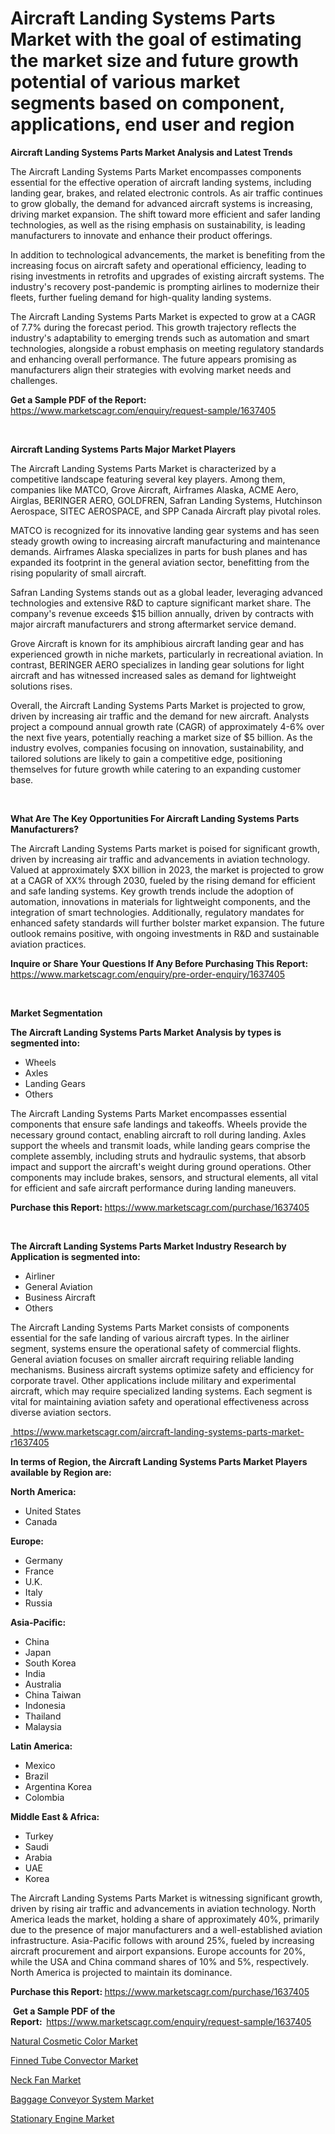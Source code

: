 <p><h1>Aircraft Landing Systems Parts Market with the goal of estimating the market size and future growth potential of various market segments based on component, applications, end user and region</h1></p><p><strong>Aircraft Landing Systems Parts Market Analysis and Latest Trends</strong></p>
<p><p>The Aircraft Landing Systems Parts Market encompasses components essential for the effective operation of aircraft landing systems, including landing gear, brakes, and related electronic controls. As air traffic continues to grow globally, the demand for advanced aircraft systems is increasing, driving market expansion. The shift toward more efficient and safer landing technologies, as well as the rising emphasis on sustainability, is leading manufacturers to innovate and enhance their product offerings. </p><p>In addition to technological advancements, the market is benefiting from the increasing focus on aircraft safety and operational efficiency, leading to rising investments in retrofits and upgrades of existing aircraft systems. The industry's recovery post-pandemic is prompting airlines to modernize their fleets, further fueling demand for high-quality landing systems. </p><p>The Aircraft Landing Systems Parts Market is expected to grow at a CAGR of 7.7% during the forecast period. This growth trajectory reflects the industry's adaptability to emerging trends such as automation and smart technologies, alongside a robust emphasis on meeting regulatory standards and enhancing overall performance. The future appears promising as manufacturers align their strategies with evolving market needs and challenges.</p></p>
<p><strong>Get a Sample PDF of the Report:&nbsp;</strong> <a href="https://www.marketscagr.com/enquiry/request-sample/1637405">https://www.marketscagr.com/enquiry/request-sample/1637405</a></p>
<p>&nbsp;</p>
<p><strong>Aircraft Landing Systems Parts Major Market Players</strong></p>
<p><p>The Aircraft Landing Systems Parts Market is characterized by a competitive landscape featuring several key players. Among them, companies like MATCO, Grove Aircraft, Airframes Alaska, ACME Aero, Airglas, BERINGER AERO, GOLDFREN, Safran Landing Systems, Hutchinson Aerospace, SITEC AEROSPACE, and SPP Canada Aircraft play pivotal roles.</p><p>MATCO is recognized for its innovative landing gear systems and has seen steady growth owing to increasing aircraft manufacturing and maintenance demands. Airframes Alaska specializes in parts for bush planes and has expanded its footprint in the general aviation sector, benefitting from the rising popularity of small aircraft.</p><p>Safran Landing Systems stands out as a global leader, leveraging advanced technologies and extensive R&D to capture significant market share. The company's revenue exceeds $15 billion annually, driven by contracts with major aircraft manufacturers and strong aftermarket service demand.</p><p>Grove Aircraft is known for its amphibious aircraft landing gear and has experienced growth in niche markets, particularly in recreational aviation. In contrast, BERINGER AERO specializes in landing gear solutions for light aircraft and has witnessed increased sales as demand for lightweight solutions rises.</p><p>Overall, the Aircraft Landing Systems Parts Market is projected to grow, driven by increasing air traffic and the demand for new aircraft. Analysts project a compound annual growth rate (CAGR) of approximately 4-6% over the next five years, potentially reaching a market size of $5 billion. As the industry evolves, companies focusing on innovation, sustainability, and tailored solutions are likely to gain a competitive edge, positioning themselves for future growth while catering to an expanding customer base.</p></p>
<p>&nbsp;</p>
<p><strong>What Are The Key Opportunities For Aircraft Landing Systems Parts Manufacturers?</strong></p>
<p><p>The Aircraft Landing Systems Parts market is poised for significant growth, driven by increasing air traffic and advancements in aviation technology. Valued at approximately $XX billion in 2023, the market is projected to grow at a CAGR of XX% through 2030, fueled by the rising demand for efficient and safe landing systems. Key growth trends include the adoption of automation, innovations in materials for lightweight components, and the integration of smart technologies. Additionally, regulatory mandates for enhanced safety standards will further bolster market expansion. The future outlook remains positive, with ongoing investments in R&D and sustainable aviation practices.</p></p>
<p><strong>Inquire or Share Your Questions If Any Before Purchasing This Report:</strong> <a href="https://www.marketscagr.com/enquiry/pre-order-enquiry/1637405">https://www.marketscagr.com/enquiry/pre-order-enquiry/1637405</a></p>
<p>&nbsp;</p>
<p><strong>Market Segmentation</strong></p>
<p><strong>The Aircraft Landing Systems Parts Market Analysis by types is segmented into:</strong></p>
<p><ul><li>Wheels</li><li>Axles</li><li>Landing Gears</li><li>Others</li></ul></p>
<p><p>The Aircraft Landing Systems Parts Market encompasses essential components that ensure safe landings and takeoffs. Wheels provide the necessary ground contact, enabling aircraft to roll during landing. Axles support the wheels and transmit loads, while landing gears comprise the complete assembly, including struts and hydraulic systems, that absorb impact and support the aircraft's weight during ground operations. Other components may include brakes, sensors, and structural elements, all vital for efficient and safe aircraft performance during landing maneuvers.</p></p>
<p><strong>Purchase this Report:&nbsp;</strong><a href="https://www.marketscagr.com/purchase/1637405">https://www.marketscagr.com/purchase/1637405</a></p>
<p>&nbsp;</p>
<p><strong>The Aircraft Landing Systems Parts Market Industry Research by Application is segmented into:</strong></p>
<p><ul><li>Airliner</li><li>General Aviation</li><li>Business Aircraft</li><li>Others</li></ul></p>
<p><p>The Aircraft Landing Systems Parts Market consists of components essential for the safe landing of various aircraft types. In the airliner segment, systems ensure the operational safety of commercial flights. General aviation focuses on smaller aircraft requiring reliable landing mechanisms. Business aircraft systems optimize safety and efficiency for corporate travel. Other applications include military and experimental aircraft, which may require specialized landing systems. Each segment is vital for maintaining aviation safety and operational effectiveness across diverse aviation sectors.</p></p>
<p><a href="https://www.marketscagr.com/aircraft-landing-systems-parts-market-r1637405">&nbsp;https://www.marketscagr.com/aircraft-landing-systems-parts-market-r1637405</a></p>
<p><strong>In terms of Region, the Aircraft Landing Systems Parts Market Players available by Region are:</strong></p>
<p>
    <p> <strong> North America: </strong>
        <ul>
            <li>United States</li>
            <li>Canada</li>
        </ul>
        </p> 
    <p> <strong> Europe: </strong>
        <ul>
            <li>Germany</li>
            <li>France</li>
            <li>U.K.</li>
            <li>Italy</li>
            <li>Russia</li>
        </ul>
        </p> 
    <p> <strong> Asia-Pacific: </strong>
        <ul>
            <li>China</li>
            <li>Japan</li>
            <li>South Korea</li>
            <li>India</li>
            <li>Australia</li>
            <li>China Taiwan</li>
            <li>Indonesia</li>
            <li>Thailand</li>
            <li>Malaysia</li>
        </ul>
        </p> 
    <p> <strong> Latin America: </strong>
        <ul>
            <li>Mexico</li>
            <li>Brazil</li>
            <li>Argentina Korea</li>
            <li>Colombia</li>
        </ul>
        </p> 
    <p> <strong> Middle East & Africa: </strong>
        <ul>
            <li>Turkey</li>
            <li>Saudi</li>
            <li>Arabia</li>
            <li>UAE</li>
            <li>Korea</li>
        </ul>
    </p>
    </p>
<p><p>The Aircraft Landing Systems Parts Market is witnessing significant growth, driven by rising air traffic and advancements in aviation technology. North America leads the market, holding a share of approximately 40%, primarily due to the presence of major manufacturers and a well-established aviation infrastructure. Asia-Pacific follows with around 25%, fueled by increasing aircraft procurement and airport expansions. Europe accounts for 20%, while the USA and China command shares of 10% and 5%, respectively. North America is projected to maintain its dominance.</p></p>
<p><strong>Purchase this Report: </strong><a href="https://www.marketscagr.com/purchase/1637405">https://www.marketscagr.com/purchase/1637405</a></p>
<p>&nbsp;<strong>Get a Sample PDF of the Report:&nbsp;&nbsp;</strong><a href="https://www.marketscagr.com/enquiry/request-sample/1637405">https://www.marketscagr.com/enquiry/request-sample/1637405</a></p>
<p><strong></strong></p>
<p><p><a href="https://issuu.com/reportprime-2/docs/natural-cosmetic-color-market-size-_0cd4349c6bab2f">Natural Cosmetic Color Market</a></p><p><a href="https://medium.com/@wallacbahrtyinger567686/how-regional-and-global-trends-are-shaping-the-finned-tube-convector-market-for-the-year-2024-bcda4b834b4b">Finned Tube Convector Market</a></p><p><a href="https://issuu.com/reportprime-2/docs/neck-fan-market-size-2030.pptx_9b4ef7a5d918fc">Neck Fan Market</a></p><p><a href="https://www.linkedin.com/pulse/global-baggage-conveyor-system-industry-analysis-report-market-8ryme?trackingId=yuGl7Z2pTBObIDG%2Fd8ElOQ%3D%3D">Baggage Conveyor System Market</a></p><p><a href="https://medium.com/@wallacbahrtyinger567686/stationary-engine-market-global-market-insights-and-sales-trends-2024-to-2031-ea1916bfa87f?postPublishedType=repub">Stationary Engine Market</a></p></p>